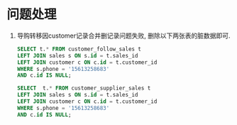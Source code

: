 # 问题处理

1. 导购转移因customer记录合并删记录问题失败, 删除以下两张表的脏数据即可.

   ```sql
   SELECT t.* FROM customer_follow_sales t 
   LEFT JOIN sales s ON s.id = t.sales_id
   LEFT JOIN customer c ON c.id = t.customer_id
   WHERE s.phone = '15613258683'
   AND c.id IS NULL;
   
   SELECT  t.* FROM customer_supplier_sales t 
   LEFT JOIN sales s ON s.id = t.sales_id
   LEFT JOIN customer c ON c.id = t.customer_id
   WHERE s.phone = '15613258683' 
   AND c.id IS NULL;
   ```

   